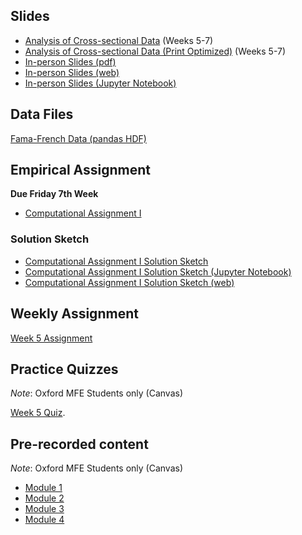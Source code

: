 <!--
.. title: Financial Econometrics I: Week 5
.. slug: michaelmas-term-5
.. date: 2020-01-27 17:51:04 UTC
.. tags: teaching, mfe
.. category: teaching 
.. link: 
.. description: Teaching resources for MFE Financial Econometrics I Week 5
.. type: text
.. jumbotron_color: #002147
.. jumbotron_light: True
.. jumbotron: MFE Financial Econometrics I: Week 5
.. jumbotron_text: Teaching material from Week 5.
-->

## Slides

* [Analysis of Cross-sectional Data](/files/teaching/mfe/slides/cross-section-slides-2020-2021.pdf) (Weeks 5-7)
* [Analysis of Cross-sectional Data (Print Optimized)](/files/teaching/mfe/slides/cross-section-slides-2020-2021-print.pdf) (Weeks 5-7)
* [In-person Slides (pdf)](/files/teaching/mfe/slides/cross-section-2020-21-in-person-slides.pdf)
* [In-person Slides (web)](/files/teaching/mfe/slides/cross-section-slides-2020-2021.html)
* [In-person Slides (Jupyter Notebook)](/files/teaching/mfe/slides/cross-section-slides-2020-2021.ipynb)

## Data Files

[Fama-French Data (pandas HDF)](/files/teaching/mfe/data/fama-french-data.h5)

## Empirical Assignment

**Due Friday 7th Week**

* [Computational Assignment I](/files/teaching/mfe/assignments/mfe-fe-computational-exercise-1-2020-2021.pdf)

### Solution Sketch

* [Computational Assignment I Solution Sketch](/teaching/mfe/mfe-fe-computational-exercise-1-2020-2021/)
* [Computational Assignment I Solution Sketch (Jupyter Notebook)](/files/teaching/mfe/assignments/mfe-fe-computational-exercise-1-2020-2021.ipynb)
* [Computational Assignment I Solution Sketch (web)](/files/teaching/mfe/assignments/mfe-fe-computational-exercise-1-2020-2021.html)

## Weekly Assignment

[Week 5 Assignment](/files/teaching/mfe/homework/mt_week_5_assignment.pdf)

## Practice Quizzes

*Note*: Oxford MFE Students only (Canvas)

[Week 5 Quiz](https://canvas.sbs.ox.ac.uk/courses/1731/quizzes/1986). 

## Pre-recorded content

*Note*: Oxford MFE Students only (Canvas)

* [Module 1](https://ox.cloud.panopto.eu/Panopto/Pages/Viewer.aspx?id=438e29ca-6e14-4a74-920e-ac6d017f58ee)
* [Module 2](https://ox.cloud.panopto.eu/Panopto/Pages/Viewer.aspx?id=e6c54f2f-d9eb-471a-ad34-ac6d017f6229)
* [Module 3](https://ox.cloud.panopto.eu/Panopto/Pages/Viewer.aspx?id=a778da91-67b0-49fd-a3e6-ac6d017f6823)
* [Module 4](https://ox.cloud.panopto.eu/Panopto/Pages/Viewer.aspx?id=e3da4488-6a4e-4bda-a067-ac6d017f6f4a)

<!--
* [Module 5](https://ox.cloud.panopto.eu/Panopto/Pages/Viewer.aspx?id=3b0729a1-c6c2-4d70-a853-ac6e00035685)
* [Module 6](https://ox.cloud.panopto.eu/Panopto/Pages/Viewer.aspx?id=7248d227-e8a2-4d27-925e-ac6e002695a0)
* [Module 7](https://ox.cloud.panopto.eu/Panopto/Pages/Viewer.aspx?id=75214473-e224-47f7-bcaa-ac6e01139284)
* [Module 8](https://ox.cloud.panopto.eu/Panopto/Pages/Viewer.aspx?id=135fd2f2-72e2-4139-b522-ac6e018a94b2)
* [Module 9](https://ox.cloud.panopto.eu/Panopto/Pages/Viewer.aspx?id=ea075486-23aa-4a7a-b80c-ac6f00128697)
* [Module 10](https://ox.cloud.panopto.eu/Panopto/Pages/Viewer.aspx?id=1143f9ac-0778-47c0-a054-ac6f0182fa29)
* [Module 11](https://ox.cloud.panopto.eu/Panopto/Pages/Viewer.aspx?id=43738ae8-8a9e-4738-a026-ac6f018304ff)
* [Module 12](https://ox.cloud.panopto.eu/Panopto/Pages/Viewer.aspx?id=29a24da7-4579-4d15-a2f8-ac70012034e3)
-->